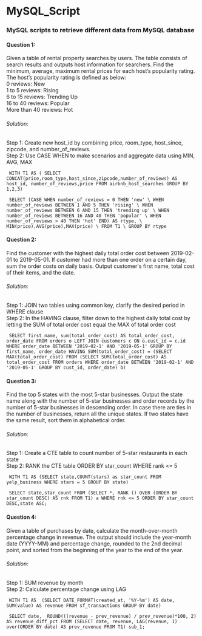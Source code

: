 # MySQL_Script
### MySQL scripts to retrieve different data from MySQL database
#### Question 1: 
Given a table of rental property searches by users. The table consists of search results and outputs host information for searchers. Find the minimum, average, maximum rental prices for each host’s popularity rating. The host’s popularity rating is defined as below: <br>
    0 reviews: New <br>
    1 to 5 reviews: Rising <br>
    6 to 15 reviews: Trending Up <br>
    16 to 40 reviews: Popular <br>
    More than 40 reviews: Hot <br>

###### Solution: <br>
Step 1: Create new host_id by combining price, room_type, host_since, zipcode, and number_of_reviews.<br>
Step 2: Use CASE WHEN to make scenarios and aggregate data using MIN, AVG, MAX <br>

``
WITH T1 AS (
    SELECT CONCAT(price,room_type,host_since,zipcode,number_of_reviews) AS host_id,
    number_of_reviews,price
    FROM airbnb_host_searches
    GROUP BY 1,2,3)``
   
``
SELECT (CASE WHEN number_of_reviews = 0 THEN 'new' \
        WHEN number_of_reviews BETWEEN 1 AND 5 THEN 'rising' \
        WHEN number_of_reviews BETWEEN 6 AND 15 THEN 'trending up' \
        WHEN number_of_reviews BETWEEN 16 AND 40 THEN 'popular' \
        WHEN number_of_reviews > 40 THEN 'hot' END) AS rtype, \
        MIN(price),AVG(price),MAX(price) \
FROM T1 \
GROUP BY rtype``

#### Question 2: 
Find the customer with the highest daily total order cost between 2019-02-01 to 2019-05-01. If customer had more than one order on a certain day, sum the order costs on daily basis. Output customer's first name, total cost of their items, and the date.

###### Solution: <br>
Step 1: JOIN two tables using common key, clarify the desired period in WHERE clause <br>
Step 2: In the HAVING clause, filter down to the highest daily total cost by letting the SUM of total order cost equal the MAX of total order cost <br>

``
SELECT first_name,
       sum(total_order_cost) AS total_order_cost,
       order_date
FROM orders o
LEFT JOIN customers c ON o.cust_id = c.id
WHERE order_date BETWEEN '2019-02-1' AND '2019-05-1'
GROUP BY first_name,
         order_date
HAVING SUM(total_order_cost) =
  (SELECT MAX(total_order_cost)
   FROM
     (SELECT SUM(total_order_cost) AS total_order_cost
      FROM orders
      WHERE order_date BETWEEN '2019-02-1' AND '2019-05-1'
      GROUP BY cust_id,
               order_date) b)``

#### Question 3: 
Find the top 5 states with the most 5-star businesses. Output the state name along with the number of 5-star businesses and order records by the number of 5-star businesses in descending order. In case there are ties in the number of businesses, return all the unique states. If two states have the same result, sort them in alphabetical order.

###### Solution: <br>
Step 1: Create a CTE table to count number of 5-star restaurants in each state <br>
Step 2: RANK the CTE table ORDER BY star_count WHERE rank <= 5 <br>

``
WITH T1 AS (SELECT state,COUNT(stars) as star_count
FROM yelp_business
WHERE stars = 5
GROUP BY state)``

``
SELECT state,star_count
FROM (SELECT *, RANK () OVER (ORDER BY star_count DESC) AS rnk
        FROM T1) a
WHERE rnk <= 5
ORDER BY star_count DESC,state ASC;``

#### Question 4: 
Given a table of purchases by date, calculate the month-over-month percentage change in revenue. The output should include the year-month date (YYYY-MM) and percentage change, rounded to the 2nd decimal point, and sorted from the beginning of the year to the end of the year.

###### Solution: <br>
Step 1: SUM revenue by month <br>
Step 2: Calculate percentage change using LAG <br>

``
WITH T1 AS 
    (SELECT DATE_FORMAT(created_at, '%Y-%m') AS date, 
    SUM(value) AS revenue
FROM sf_transactions
GROUP BY date)``

``
SELECT date, 
    ROUND(((revenue - prev_revenue) / prev_revenue)*100, 2) AS revenue_diff_pct
FROM
    (SELECT date, revenue, LAG(revenue, 1) over(ORDER BY date) AS prev_revenue
    FROM T1) sub_1;``
